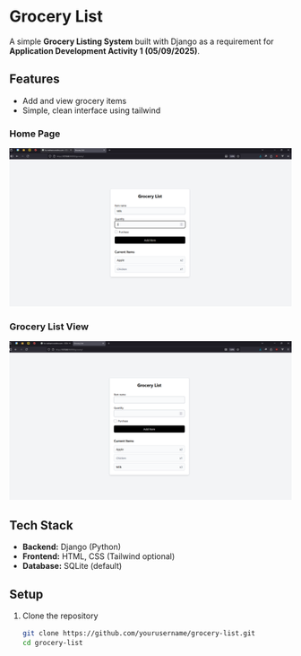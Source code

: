 # Grocery List

A simple **Grocery Listing System** built with Django as a requirement for **Application Development Activity 1 (05/09/2025)**.

## Features

- Add and view grocery items
- Simple, clean interface using tailwind

### Home Page

![Add Item](screenshots/1.png)

### Grocery List View

![Grocery List](screenshots/2.png)

## Tech Stack

- **Backend:** Django (Python)
- **Frontend:** HTML, CSS (Tailwind optional)
- **Database:** SQLite (default)

## Setup

1. Clone the repository
   ```bash
   git clone https://github.com/yourusername/grocery-list.git
   cd grocery-list
   ```
